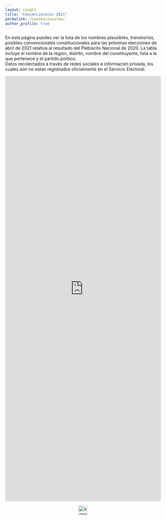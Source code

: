 ```yaml
---
layout: single
title: "Convencionales 2021"
permalink: /convencionales/
author_profile: true
---
```



En esta página puedes ver la lista de los nombres plausibles, transitorios, posibles convencionales constitucionales para las próximas elecciones de abril de 2021 relativa al resultado del Plebiscito Nacional de 2020. La tabla incluye el nombre de la región, distrito, nombre del constituyente, lista a la que pertenece y el partido político.     
Datos recolectados a través de redes sociales e información privada, los cuales aún no estan registrados oficialmente en el Servicio Electoral.


<iframe title="Constituyentes 2021" aria-label="chart" id="datawrapper-chart-xa6DP" src="https://datawrapper.dwcdn.net/xa6DP/1/" scrolling="no" frameborder="0" style="width: 0; min-width: 100% !important; border: none;" height="1374"></iframe><script type="text/javascript">!function(){"use strict";window.addEventListener("message",(function(a){if(void 0!==a.data["datawrapper-height"])for(var e in a.data["datawrapper-height"]){var t=document.getElementById("datawrapper-chart-"+e)||document.querySelector("iframe[src*='"+e+"']");t&&(t.style.height=a.data["datawrapper-height"][e]+"px")}}))}();
</script>


<!-- NES -->
<style>
.aligncenter {
    text-align: center;
}
</style>
<p class="aligncenter">
    <img src="/images/nes.png" width="30" height="30" alt="konami" />
</p>


<!-- Favicon -->
<link rel="apple-touch-icon" sizes="180x180" href="/apple-touch-icon.png">
<link rel="icon" type="image/png" sizes="32x32" href="/favicon-32x32.png">
<link rel="icon" type="image/png" sizes="16x16" href="/favicon-16x16.png">
<link rel="manifest" href="/site.webmanifest">
<link rel="mask-icon" href="/safari-pinned-tab.svg" color="#5bbad5">
<meta name="msapplication-TileColor" content="#b91d47">
<meta name="theme-color" content="#ffffff">
